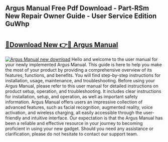 ## Argus Manual Free Pdf Download - Part-RSm New Repair Owner Guide - User Service Edition GuWhp

# <h2><a href="http://bc27675.oget.top/?id=Argus+Manual">🔗Download New 👉🔴 Argus Manual</a></h2>

[![Argus Manual new download](https://i.imgur.com/5g1atiW.png)](http://bc27675.oget.top/?id=Argus+Manual)
Hello and welcome to the user manual for your newly implemented Argus Manual. This guide is here to help you make the most of your product by providing a comprehensive overview of its features, functions, and benefits. You will find step-by-step instructions for installation, usage, maintenance, and troubleshooting. Before using your Argus Manual, please refer to this user manual for detailed instructions on product setup, operation, and troubleshooting. It includes clear instructions for installation, setup, and operation, as well as important safety information. Argus Manual offers users an impressive collection of advanced features, such as facial recognition, augmented reality, voice activation, and wireless charging, all easily accessible through the user-friendly and intuitive interface. Our expectation is that the Argus Manual has been a reliable and effective resource in your journey to becoming proficient in using your new gadget. Should you need any assistance or clarification, please do not hesitate to contact our support team.
